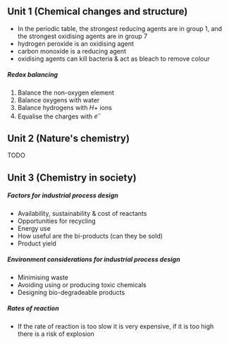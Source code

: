## Unit 1 (Chemical changes and structure)
* In the periodic table, the strongest reducing agents are in group 1, and the strongest oxidising agents are in group 7
* hydrogen peroxide is an oxidising agent
* carbon monoxide is a reducing agent
* oxidising agents can kill bacteria & act as bleach to remove colour

##### Redox balancing
1. Balance the non-oxygen element
2. Balance oxygens with water
3. Balance hydrogens with $H+$ ions
4. Equalise the charges with $e^-$

## Unit 2 (Nature's chemistry)
TODO

## Unit 3 (Chemistry in society)
##### Factors for industrial process design
* Availability, sustainability & cost of reactants
* Opportunities for recycling
* Energy use
* How useful are the bi-products (can they be sold)
* Product yield

##### Environment considerations for industrial process design
* Minimising waste
* Avoiding using or producing toxic chemicals
* Designing bio-degradeable products

##### Rates of reaction
* If the rate of reaction is too slow it is very expensive, if it is too high there is a risk of explosion